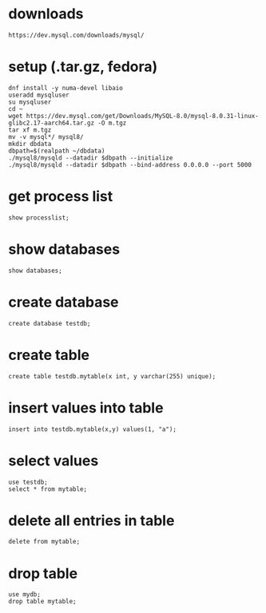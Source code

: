 # downloads

`https://dev.mysql.com/downloads/mysql/`

# setup (.tar.gz, fedora)

```
dnf install -y numa-devel libaio
useradd mysqluser
su mysqluser
cd ~
wget https://dev.mysql.com/get/Downloads/MySQL-8.0/mysql-8.0.31-linux-glibc2.17-aarch64.tar.gz -O m.tgz
tar xf m.tgz
mv -v mysql*/ mysql8/
mkdir dbdata
dbpath=$(realpath ~/dbdata)
./mysql8/mysqld --datadir $dbpath --initialize
./mysql8/mysqld --datadir $dbpath --bind-address 0.0.0.0 --port 5000
```

# get process list

```
show processlist;
```

# show databases

```
show databases;
```

# create database

```
create database testdb;
```

# create table

```
create table testdb.mytable(x int, y varchar(255) unique);
```

# insert values into table

```
insert into testdb.mytable(x,y) values(1, "a");
```

# select values 

```
use testdb;
select * from mytable;
```

# delete all entries in table

```
delete from mytable;
```

# drop table

```
use mydb;
drop table mytable;
```
